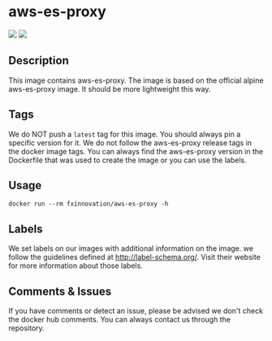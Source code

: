 # aws-es-proxy
[![](https://images.microbadger.com/badges/version/fxinnovation/aws-es-proxy.svg)](https://microbadger.com/images/fxinnovation/aws-es-proxy "Get your own version badge on microbadger.com") [![](https://images.microbadger.com/badges/image/fxinnovation/aws-es-proxy.svg)](https://microbadger.com/images/fxinnovation/aws-es-proxy "Get your own image badge on microbadger.com")
## Description
This image contains aws-es-proxy. The image is based on the official alpine aws-es-proxy image. It should be more lightweight this way.

## Tags
We do NOT push a `latest` tag for this image. You should always pin a specific version for it.
We do not follow the aws-es-proxy release tags in the docker image tags. You can always find the aws-es-proxy version in the Dockerfile that was used to create the image or you can use the labels.

## Usage
`docker run --rm fxinnovation/aws-es-proxy -h`

## Labels
We set labels on our images with additional information on the image. we follow the guidelines defined at http://label-schema.org/. Visit their website for more information about those labels.

## Comments & Issues
If you have comments or detect an issue, please be advised we don't check the docker hub comments. You can always contact us through the repository.
